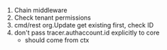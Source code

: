 1. Chain middleware
2. Check tenant permissions
3. cmd/rest org.Update get existing first, check ID
4. don't pass tracer.authaccount.id explicitly to core
   - should come from ctx
